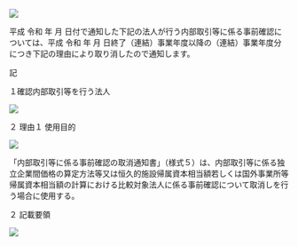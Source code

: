 ![](https://www.nta.go.jp/tmp/572a553e-394b-4016-9868-b69d3fb0ad8c/images/cca901001bb389a2ffd8fd25acdda04f14e93031786590399b2b51ea20da2930.jpg)

平成 令和 年 月 日付で通知した下記の法人が行う内部取引等に係る事前確認については、平成 令和 年 月 日終了（連結）事業年度以降の（連結）事業年度分につき下記の理由により取り消したので通知します。

記

１確認内部取引等を行う法人

![](https://www.nta.go.jp/tmp/572a553e-394b-4016-9868-b69d3fb0ad8c/images/4bd10201f5b99bf8fc5440e0eedae0f27b66e9e49dbbb80be7da4b9074d293ee.jpg)

２ 理由１ 使用目的

![](https://www.nta.go.jp/tmp/572a553e-394b-4016-9868-b69d3fb0ad8c/images/e8dfd452ae428b9008e5d41dcf4fb64c6a6ce5877c99c4546339b48dc4e273e4.jpg)

「内部取引等に係る事前確認の取消通知書」（様式５）は、内部取引等に係る独立企業間価格の算定方法等又は恒久的施設帰属資本相当額若しくは国外事業所等帰属資本相当額の計算における比較対象法人に係る事前確認について取消しを行う場合に使用する。

２ 記載要領

![](https://www.nta.go.jp/tmp/572a553e-394b-4016-9868-b69d3fb0ad8c/images/b05ca33f8d9f10d1a73c66e3bfb6bbe05cb6ece205bc411e6d8b2c47d7c3620c.jpg)